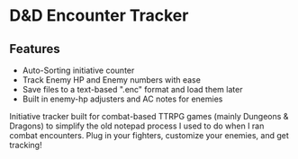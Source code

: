 # D&D Encounter Tracker
## Features
* Auto-Sorting initiative counter
* Track Enemy HP and Enemy numbers with ease
* Save files to a text-based ".enc" format and load them later
* Built in enemy-hp adjusters and AC notes for enemies

Initiative tracker built for combat-based TTRPG games (mainly Dungeons & Dragons) to simplify the old notepad process I used to do when I ran combat encounters.
Plug in your fighters, customize your enemies, and get tracking!
